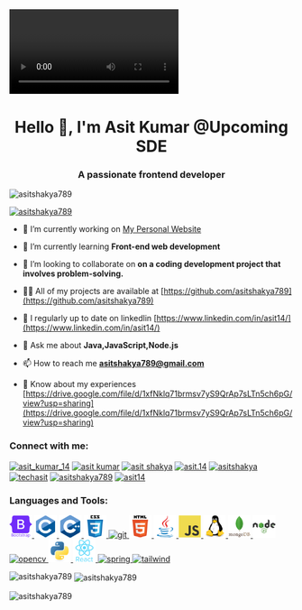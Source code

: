 
<video controls autoplay>
  <source src="video.mp4" type="video/mp4">
  <source src="video.mp4" type="video/ogg">
  Your browser does not support the video tag.
</video>
  <h1 align="center">Hello 👋, I'm Asit Kumar @Upcoming SDE</h1>
<h3 align="center">A passionate frontend developer</h3>

<p align="left"> <img src="https://komarev.com/ghpvc/?username=asitshakya789&label=Profile%20views&color=0e75b6&style=flat" alt="asitshakya789" /> </p>

<p align="left"> <a href="https://github.com/ryo-ma/github-profile-trophy"><img src="https://github-profile-trophy.vercel.app/?username=asitshakya789" alt="asitshakya789" /></a> </p>

- 🔭 I’m currently working on [My Personal Website](https://asitshakya789.github.io/Personal-portfolio/)

- 🌱 I’m currently learning **Front-end web development**

- 👯 I’m looking to collaborate on **on a coding development project that involves problem-solving.**

- 👨‍💻 All of my projects are available at [https://github.com/asitshakya789](https://github.com/asitshakya789)

- 📝 I regularly up to date on linkedlin [https://www.linkedin.com/in/asit14/](https://www.linkedin.com/in/asit14/)

- 💬 Ask me about **Java,JavaScript,Node.js**

- 📫 How to reach me **asitshakya789@gmail.com**

- 📄 Know about my experiences [https://drive.google.com/file/d/1xfNklq71brmsv7yS9QrAp7sLTn5ch6pG/view?usp=sharing](https://drive.google.com/file/d/1xfNklq71brmsv7yS9QrAp7sLTn5ch6pG/view?usp=sharing)

<h3 align="left">Connect with me:</h3>
<p align="left">
<a href="https://twitter.com/asit_kumar_14" target="blank"><img align="center" src="https://raw.githubusercontent.com/rahuldkjain/github-profile-readme-generator/master/src/images/icons/Social/twitter.svg" alt="asit_kumar_14" height="30" width="40" /></a>
<a href="https://linkedin.com/in/asit kumar" target="blank"><img align="center" src="https://raw.githubusercontent.com/rahuldkjain/github-profile-readme-generator/master/src/images/icons/Social/linked-in-alt.svg" alt="asit kumar" height="30" width="40" /></a>
<a href="https://fb.com/asit shakya" target="blank"><img align="center" src="https://raw.githubusercontent.com/rahuldkjain/github-profile-readme-generator/master/src/images/icons/Social/facebook.svg" alt="asit shakya" height="30" width="40" /></a>
<a href="https://instagram.com/asit.14" target="blank"><img align="center" src="https://raw.githubusercontent.com/rahuldkjain/github-profile-readme-generator/master/src/images/icons/Social/instagram.svg" alt="asit.14" height="30" width="40" /></a>
<a href="https://www.hackerrank.com/asitshakya" target="blank"><img align="center" src="https://raw.githubusercontent.com/rahuldkjain/github-profile-readme-generator/master/src/images/icons/Social/hackerrank.svg" alt="asitshakya" height="30" width="40" /></a>
<a href="https://codeforces.com/profile/techasit" target="blank"><img align="center" src="https://raw.githubusercontent.com/rahuldkjain/github-profile-readme-generator/master/src/images/icons/Social/codeforces.svg" alt="techasit" height="30" width="40" /></a>
<a href="https://www.leetcode.com/asitshakya789" target="blank"><img align="center" src="https://raw.githubusercontent.com/rahuldkjain/github-profile-readme-generator/master/src/images/icons/Social/leet-code.svg" alt="asitshakya789" height="30" width="40" /></a>
<a href="https://auth.geeksforgeeks.org/user/asit14" target="blank"><img align="center" src="https://raw.githubusercontent.com/rahuldkjain/github-profile-readme-generator/master/src/images/icons/Social/geeks-for-geeks.svg" alt="asit14" height="30" width="40" /></a>
</p>

<h3 align="left">Languages and Tools:</h3>
<p align="left"> <a href="https://getbootstrap.com" target="_blank" rel="noreferrer"> <img src="https://raw.githubusercontent.com/devicons/devicon/master/icons/bootstrap/bootstrap-plain-wordmark.svg" alt="bootstrap" width="40" height="40"/> </a> <a href="https://www.cprogramming.com/" target="_blank" rel="noreferrer"> <img src="https://raw.githubusercontent.com/devicons/devicon/master/icons/c/c-original.svg" alt="c" width="40" height="40"/> </a> <a href="https://www.w3schools.com/cpp/" target="_blank" rel="noreferrer"> <img src="https://raw.githubusercontent.com/devicons/devicon/master/icons/cplusplus/cplusplus-original.svg" alt="cplusplus" width="40" height="40"/> </a> <a href="https://www.w3schools.com/css/" target="_blank" rel="noreferrer"> <img src="https://raw.githubusercontent.com/devicons/devicon/master/icons/css3/css3-original-wordmark.svg" alt="css3" width="40" height="40"/> </a> <a href="https://git-scm.com/" target="_blank" rel="noreferrer"> <img src="https://www.vectorlogo.zone/logos/git-scm/git-scm-icon.svg" alt="git" width="40" height="40"/> </a> <a href="https://www.w3.org/html/" target="_blank" rel="noreferrer"> <img src="https://raw.githubusercontent.com/devicons/devicon/master/icons/html5/html5-original-wordmark.svg" alt="html5" width="40" height="40"/> </a> <a href="https://www.java.com" target="_blank" rel="noreferrer"> <img src="https://raw.githubusercontent.com/devicons/devicon/master/icons/java/java-original.svg" alt="java" width="40" height="40"/> </a> <a href="https://developer.mozilla.org/en-US/docs/Web/JavaScript" target="_blank" rel="noreferrer"> <img src="https://raw.githubusercontent.com/devicons/devicon/master/icons/javascript/javascript-original.svg" alt="javascript" width="40" height="40"/> </a> <a href="https://www.linux.org/" target="_blank" rel="noreferrer"> <img src="https://raw.githubusercontent.com/devicons/devicon/master/icons/linux/linux-original.svg" alt="linux" width="40" height="40"/> </a> <a href="https://www.mongodb.com/" target="_blank" rel="noreferrer"> <img src="https://raw.githubusercontent.com/devicons/devicon/master/icons/mongodb/mongodb-original-wordmark.svg" alt="mongodb" width="40" height="40"/> </a> <a href="https://nodejs.org" target="_blank" rel="noreferrer"> <img src="https://raw.githubusercontent.com/devicons/devicon/master/icons/nodejs/nodejs-original-wordmark.svg" alt="nodejs" width="40" height="40"/> </a> <a href="https://opencv.org/" target="_blank" rel="noreferrer"> <img src="https://www.vectorlogo.zone/logos/opencv/opencv-icon.svg" alt="opencv" width="40" height="40"/> </a> <a href="https://www.python.org" target="_blank" rel="noreferrer"> <img src="https://raw.githubusercontent.com/devicons/devicon/master/icons/python/python-original.svg" alt="python" width="40" height="40"/> </a> <a href="https://reactjs.org/" target="_blank" rel="noreferrer"> <img src="https://raw.githubusercontent.com/devicons/devicon/master/icons/react/react-original-wordmark.svg" alt="react" width="40" height="40"/> </a> <a href="https://spring.io/" target="_blank" rel="noreferrer"> <img src="https://www.vectorlogo.zone/logos/springio/springio-icon.svg" alt="spring" width="40" height="40"/> </a> <a href="https://tailwindcss.com/" target="_blank" rel="noreferrer"> <img src="https://www.vectorlogo.zone/logos/tailwindcss/tailwindcss-icon.svg" alt="tailwind" width="40" height="40"/> </a> </p>

<p><img align="left" src="https://github-readme-stats.vercel.app/api/top-langs?username=asitshakya789&show_icons=true&locale=en&layout=compact" alt="asitshakya789" /></p>

<p>&nbsp;<img align="center" src="https://github-readme-stats.vercel.app/api?username=asitshakya789&show_icons=true&locale=en" alt="asitshakya789" /></p>

<p><img align="center" src="https://github-readme-streak-stats.herokuapp.com/?user=asitshakya789&" alt="asitshakya789" /></p>
